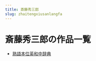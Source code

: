 ```yaml
---
title: 斎藤秀三郎
slug: zhaitengxiusanlangfa
---
```


# 斎藤秀三郎の作品一覧

- [熟語本位英和中辞典](shouyubenweiyinghezhongcidiana7)
